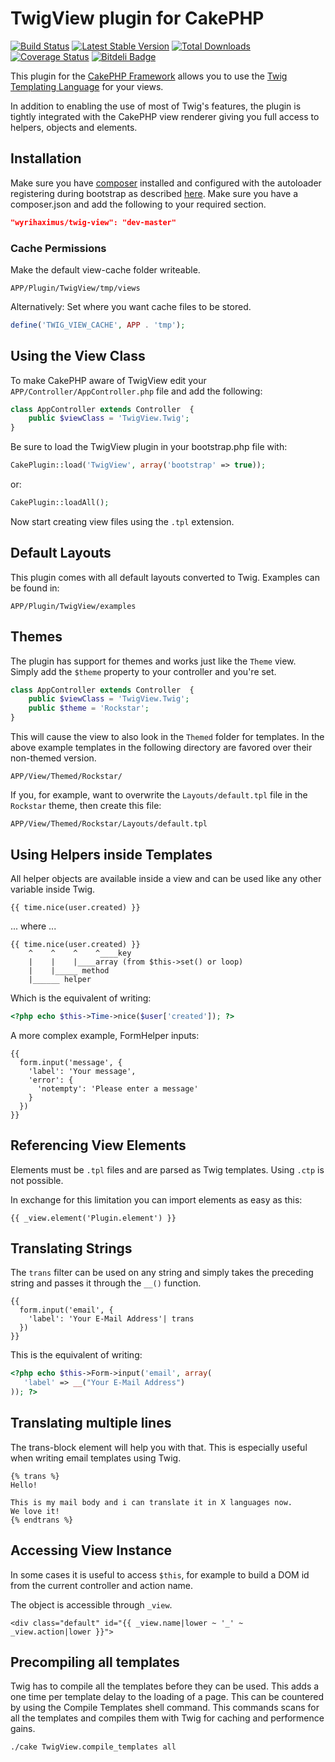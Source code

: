# TwigView plugin for CakePHP #

[![Build Status](https://travis-ci.org/WyriHaximus/TwigView.png)](https://travis-ci.org/WyriHaximus/TwigView)
[![Latest Stable Version](https://poser.pugx.org/WyriHaximus/TwigView/v/stable.png)](https://packagist.org/packages/WyriHaximus/TwigView)
[![Total Downloads](https://poser.pugx.org/WyriHaximus/TwigView/downloads.png)](https://packagist.org/packages/WyriHaximus/TwigView)
[![Coverage Status](https://coveralls.io/repos/WyriHaximus/TwigView/badge.png)](https://coveralls.io/r/WyriHaximus/TwigView)
[![Bitdeli Badge](https://d2weczhvl823v0.cloudfront.net/WyriHaximus/twigview/trend.png)](https://bitdeli.com/free "Bitdeli Badge")

This plugin for the [CakePHP Framework](http://cakephp.org) allows you to use the [Twig Templating Language](http://twig.sensiolabs.org) for your views.

In addition to enabling the use of most of Twig's features, the plugin is tightly integrated with the CakePHP view renderer giving you full access to helpers, objects and elements.

## Installation ##

Make sure you have [composer](http://getcomposer.org/) installed and configured with the autoloader registering during bootstrap as described [here](http://ceeram.github.io/blog/2013/02/22/using-composer-with-cakephp-2-dot-x/). Make sure you have a composer.json and add the following to your required section.

```json
"wyrihaximus/twig-view": "dev-master"
```

### Cache Permissions ###

Make the default view-cache folder writeable.

	APP/Plugin/TwigView/tmp/views

Alternatively: Set where you want cache files to be stored.

```php
define('TWIG_VIEW_CACHE', APP . 'tmp');
```

## Using the View Class ##

To make CakePHP aware of TwigView edit your `APP/Controller/AppController.php` file and add the following:

```php
class AppController extends Controller  {
	public $viewClass = 'TwigView.Twig';
}
```

Be sure to load the TwigView plugin in your bootstrap.php file with:

```php
CakePlugin::load('TwigView', array('bootstrap' => true));
```

or:

```php
CakePlugin::loadAll();
```

Now start creating view files using the `.tpl` extension.

## Default Layouts ##

This plugin comes with all default layouts converted to Twig. Examples can be found in:

	APP/Plugin/TwigView/examples

## Themes ##

The plugin has support for themes and works just like the `Theme` view. Simply add the `$theme` property to your controller and you're set.

```php
class AppController extends Controller  {
	public $viewClass = 'TwigView.Twig';
	public $theme = 'Rockstar';
}
```

This will cause the view to also look in the `Themed` folder for templates. In the above example templates in the following directory are favored over their non-themed version.

	APP/View/Themed/Rockstar/

If you, for example, want to overwrite the `Layouts/default.tpl` file in the `Rockstar` theme, then create this file:

	APP/View/Themed/Rockstar/Layouts/default.tpl

## Using Helpers inside Templates ##

All helper objects are available inside a view and can be used like any other variable inside Twig.

```jinja
{{ time.nice(user.created) }}
```

... where ...

```jinja
{{ time.nice(user.created) }}
    ^    ^    ^    ^____key
    |    |    |____array (from $this->set() or loop)
    |    |_____ method
    |______ helper
```

Which is the equivalent of writing:

```php
<?php echo $this->Time->nice($user['created']); ?>
```

A more complex example, FormHelper inputs:

```jinja
{{
  form.input('message', {
    'label': 'Your message',
    'error': {
      'notempty': 'Please enter a message'
    }
  })
}}
```

## Referencing View Elements ##

Elements must be `.tpl` files and are parsed as Twig templates. Using `.ctp` is not possible.

In exchange for this limitation you can import elements as easy as this:

```jinja
{{ _view.element('Plugin.element') }}
```

## Translating Strings ##

The `trans` filter can be used on any string and simply takes the preceding string and passes it through the `__()` function.

```jinja
{{
  form.input('email', {
    'label': 'Your E-Mail Address'| trans
  })
}}
````

This is the equivalent of writing:

```php
<?php echo $this->Form->input('email', array(
   'label' => __("Your E-Mail Address")
)); ?>
```

## Translating multiple lines ##

The trans-block element will help you with that. This is especially useful when writing email templates using Twig.

```jinja
{% trans %}
Hello!

This is my mail body and i can translate it in X languages now.
We love it!
{% endtrans %}
```

## Accessing View Instance ##

In some cases it is useful to access `$this`, for example to build a DOM id from the current controller and action name.

The object is accessible through `_view`.

```jinja
<div class="default" id="{{ _view.name|lower ~ '_' ~ _view.action|lower }}">
```

## Precompiling all templates ##

Twig has to compile all the templates before they can be used. This adds a one time per template delay to the loading of a page. This can be countered by using the Compile Templates shell command. This commands scans for all the templates and compiles them with Twig for caching and performence gains.

```bash
./cake TwigView.compile_templates all
```

